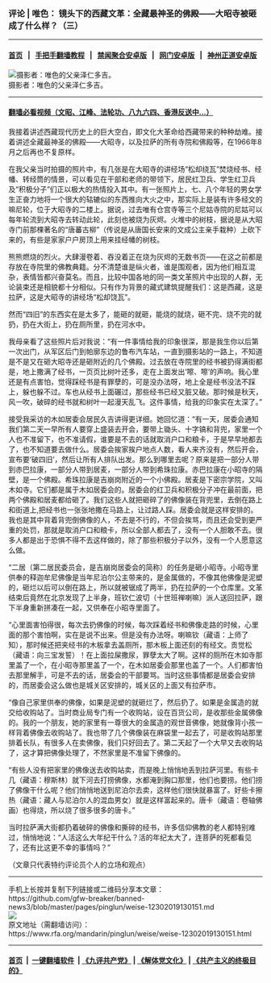 ### 评论 | 唯色： 镜头下的西藏文革：全藏最神圣的佛殿——大昭寺被砸成了什么样？（三）
------------------------

#### [首页](https://github.com/gfw-breaker/banned-news3/blob/master/README.md) &nbsp;&nbsp;|&nbsp;&nbsp; [手把手翻墙教程](https://github.com/gfw-breaker/guides/wiki) &nbsp;&nbsp;|&nbsp;&nbsp; [禁闻聚合安卓版](https://github.com/gfw-breaker/bn-android) &nbsp;&nbsp;|&nbsp;&nbsp; [网门安卓版](https://github.com/oGate2/oGate) &nbsp;&nbsp;|&nbsp;&nbsp; [神州正道安卓版](https://github.com/SzzdOgate/update) 



<div id="headerimg">
 <img alt="摄影者：唯色的父亲泽仁多吉。" src="https://www.rfa.org/mandarin/pinglun/weise/weise-12302019130151.html/Untitled-1.jpg/@@images/5456f50b-4961-4762-83c9-4ecefecc0c74.jpeg" title="摄影者：唯色的父亲泽仁多吉。"/>
 <div id="headerimgcontents">
  <div id="headerimgcaption">
   <span>
    摄影者：唯色的父亲泽仁多吉。
   </span>
   <!-- zoomattribute -->
  </div>
  <!-- headerimgcaption -->
 </div>
 <!-- headerimagecontents -->
</div>

<hr/>


#### [翻墙必看视频（文昭、江峰、法轮功、八九六四、香港反送中...）](http://167.172.214.107/home.html)

<div id="storytext">
 <div>
  <div class="slot_header">
  </div>
 </div>
 <p>
  我接着讲述西藏现代历史上的巨大空白，即文化大革命给西藏带来的种种劫难。接着讲述全藏最神圣的佛殿——大昭寺，以及拉萨的所有寺院和佛殿等，在1966年8月之后再也不复原样。
 </p>
 <p>
  在我父亲当时拍摄的照片中，有几张是在大昭寺的讲经场“松却绕瓦”焚烧经书、经幡、转经筒的情景，可以看见在干部和老师的带领下，居民红卫兵、学生红卫兵及“积极分子”们正以极大的热情投入其中。有一张照片上，七、八个年轻的男女学生正奋力地将一个很大的轱辘似的东西推向大火之中，那实际上是装有许多经文的嘛尼轮，位于大昭寺的二楼上。据说，过去唯有仓宫寺等三个尼姑寺院的尼姑可以每年轮流到大昭寺去转动此轮，此刻也被烧为灰烬。火堆中的树枝，据说是从大昭寺门前那棵著名的“唐蕃古柳”（传说是从唐国长安来的文成公主亲手栽种）上砍下来的，有些是家家户户房顶上用来挂经幡的树枝。
 </p>
 <p>
  熊熊燃烧的烈火。大肆漫卷着、吞没着正在烧为灰烬的无数书页——在这之前都是存放在寺院里的佛教典籍。分不清楚谁是纵火者，谁是围观者，因为他们相互混杂，表情皆都兴奋莫名。而且，比较中国各地的同一类文革照片中出现的人群，无论装束还是相貌都十分相似。只有作为背景的藏式建筑提醒我们：这是西藏，这是拉萨，这是大昭寺的讲经场“松却饶瓦”。
 </p>
 <p>
  然而“四旧”的东西实在是太多了，能砸的就砸，能烧的就烧，砸不完、烧不完的就扔，扔在大街上，扔在厕所里，扔在河水中。
 </p>
 <p>
  我母亲看了这些照片后对我说：“有一件事情给我的印象很深，那是我生你以后第一次出门，从军区后门到帕廓东边的鲁布汽车站，一直到摄影站的一路上，不知道是不是又在砸大昭寺还是砸附近的几个佛殿。过去放在寺院里的经书被扔得满街都是，地上撒满了经书，一页页比树叶还多，走在上面发出‘嚓、嚓’的声响。我心里还是有点害怕，觉得踩经书是有罪孽的，可是没办法呀，地上全是经书没法不踩上，躲也躲不过。车也从经书上面碾过，那些经书已经又脏又破。那时候是秋天，风一吹，破碎的经书就和树叶一起漫天乱飞。这件事情，给我的印象实在太深了。”
 </p>
 <p>
  接受我采访的木如居委会居民久吉讲得更详细。她回忆道：“有一天，居委会通知我们第二天一早所有人要穿上盛装去开会，要带上锄头、十字镐和背兜，家里一个人也不准留下，也不准请假，谁要是不去的话就取消户口和粮卡，于是早早地都去了，也不知道要去做什么。居委会挨家挨户地点人数，看人来齐没有，然后开会，宣布要‘破四旧’，然后让所有人排队出发。那么到哪里去呢？原来是把一部分人带到赤巴拉康，一部分人带到居麦，一部分人带到希珠拉康。赤巴拉康在小昭寺的隔壁，是一个佛殿。希珠拉康是吉崩岗附近的一个小佛殿。居麦是下密宗学院，又叫木如寺。它们都是属于木如居委会的。居委会的红卫兵和积极分子冲在最前面，把两个佛殿和居麦都给砸了。我们这些人就把砸碎了的佛像装在背兜里，去倒在路上和街道上,把经书也一张张地撒在马路上，让过路人踩。居委会就是这样安排的。我也是其中背着背兜倒佛像的人，不去是不行的，不但会挨骂，而且还会受到更严重的处罚，那就是取消户口和粮卡，所以全部人都去了，没有一个人胆敢不去。很多人都是出于恐惧不得不去这样做的，除了那些积极分子以外，没有一个人愿意这么做。
 </p>
 <p>
  “二居（第二居民委员会，是吉崩岗居委会的简称）的任务是砸小昭寺。小昭寺里供奉的释迦牟尼佛像是当年尼泊尔公主带来的，是金属做的，不像其他佛像是泥塑的，砸烂以后可以倒在路上，所以就被锯成了两半，扔在拉萨的一个仓库里。文革结束后竟然在北京发现了上半身，班钦仁波切（十世班禅喇嘛）派人送回拉萨，跟下半身重新拼凑在一起，又供奉在小昭寺里面了。
 </p>
 <p>
  “心里面害怕得很，每次去扔佛像的时候，每次踩着经书和佛像走路的时候，心里面的那个害怕啊，实在是说不出来。但是没有办法呀。喇嘛钦（藏语：上师了知），那时候还把夹经书的木板拿去盖厕所，那木板上面还刻的有经文。贡觉松（藏语：向三宝发誓）！在上面拉屎撒尿，罪孽太大了啊。这样的厕所在木如寺那里盖了一个，在小昭寺那里盖了一个，在木如居委会那里也盖了一个。人们都害怕去那里解手，可是不去的话，居委会的干部要骂。当时这些事情都是居委会安排的，而居委会这么做也是城关区安排的，城关区的上面又有拉萨市。
 </p>
 <p>
  “像自己家里供奉的佛像，如果是泥塑的就砸烂了，然后扔了。如果是金属造的就交给收购站了。当时商业局专门有一个收购站，设在百货公司，是收那些金属佛像的。我的一个朋友，她的家里有一尊很大的金属造的观世音佛像，她就像背小孩一样背着佛像去收购站了。我也带了几个佛像装在麻袋里一起去了，可是收购站那里排着长队，有很多人在卖佛像，我们只好回去了。第二天起了一个大早又去收购站了，这才算把佛像处理了，不然家里是不准留下佛像的。
 </p>
 <p>
  “有些人没有把家里的佛像送去收购站卖，而是晚上悄悄地丢到拉萨河里。有些卡几（藏语：穆斯林）就下河去打捞佛像，水都淹到胸口那里，他们也要捞。他们捞了佛像干什么呢？他们悄悄地送到尼泊尔去卖，这样他们很快就暴富了。好些卡擦热（藏语：藏人与尼泊尔人的混血男女）就是这样富起来的。唐卡（藏语：卷轴佛画）也得烧，所以烧了很多很多的唐卡。”
 </p>
 <p>
  当时拉萨满大街都扔着破碎的佛像和撕碎的经书，许多信仰佛教的老人都特别难过，悄悄地说：“人活这么大年纪干什么？活的年纪太大了，连菩萨的死都看见了，还有比这更不幸的事情吗？”
 </p>
 <p>
 </p>
 <p align="left">
  （文章只代表特约评论员个人的立场和观点）
 </p>
</div>

<hr/>
手机上长按并复制下列链接或二维码分享本文章：<br/>
https://github.com/gfw-breaker/banned-news3/blob/master/pages/pinglun/weise-12302019130151.md <br/>
<a href='https://github.com/gfw-breaker/banned-news3/blob/master/pages/pinglun/weise-12302019130151.md'><img src='https://github.com/gfw-breaker/banned-news3/blob/master/pages/pinglun/weise-12302019130151.md.png'/></a> <br/>
原文地址（需翻墙访问）：https://www.rfa.org/mandarin/pinglun/weise/weise-12302019130151.html


------------------------
#### [首页](https://github.com/gfw-breaker/banned-news3/blob/master/README.md) &nbsp;|&nbsp; [一键翻墙软件](https://github.com/gfw-breaker/nogfw/blob/master/README.md) &nbsp;| [《九评共产党》](https://github.com/gfw-breaker/9ping.md/blob/master/README.md#九评之一评共产党是什么) | [《解体党文化》](https://github.com/gfw-breaker/jtdwh.md/blob/master/README.md) | [《共产主义的终极目的》](https://github.com/gfw-breaker/gczydzjmd.md/blob/master/README.md)


<img src='http://gfw-breaker.win/banned-news3/pages/pinglun/weise-12302019130151.md' width='0px' height='0px'/>